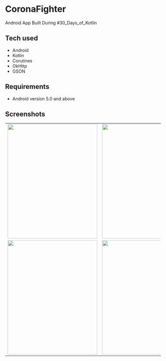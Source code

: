 # CoronaFighter
Android App Built During #30_Days_of_Kotlin

## Tech used
- Android 
- Kotlin
- Corutines
- OkHttp
- GSON

## Requirements
* Android version 5.0 and above

## Screenshots
<table>
  <tr>
    <td><img src="./Screenshots/0.jpg" height = "370" width="290"></td>
    <td><img src="./Screenshots/1.jpg" height = "370" width="290"></td>
    <td><img src="./Screenshots/2.jpg" height = "370" width="290"></td>
    <td><img src="./Screenshots/3.jpg" height = "370" width="290"></td>
  </tr>
  <tr>
    <td><img src="./Screenshots/4.jpg" height = "370" width="290"></td>
    <td><img src="./Screenshots/10.jpeg" height = "370" width="290"></td>
    <td><img src="./Screenshots/5.jpeg" height = "370" width="290"></td>
    <td><img src="./Screenshots/WhatsApp Image 2020-04-04 at 9.51.58 AM.jpeg" height = "370" width="290"></td>
  </tr>
</table>

